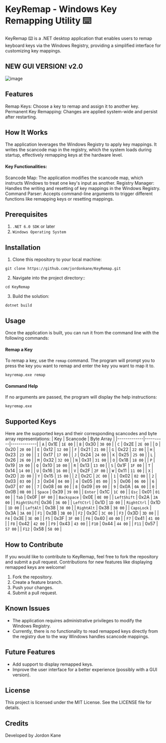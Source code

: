 # KeyRemap - Windows Key Remapping Utility ⌨️
KeyRemap ⌨️ is a .NET desktop application that enables users to remap keyboard keys via the Windows Registry, providing a simplified interface for customizing key mappings.

## NEW GUI VERSION! v2.0
![image](https://github.com/user-attachments/assets/65974d32-6ce1-4f74-afb3-6711ea41e186)

## Features
Remap Keys: Choose a key to remap and assign it to another key.
Permanent Key Remapping: Changes are applied system-wide and persist after restarting.

## How It Works
The application leverages the Windows Registry to apply key mappings. It writes the scancode map in the registry, which the system loads during startup, effectively remapping keys at the hardware level.

#### Key Functionalities:
Scancode Map: The application modifies the scancode map, which instructs Windows to treat one key's input as another.
Registry Manager: Handles the writing and resetting of key mappings in the Windows Registry.
Command Parser: Accepts command-line arguments to trigger different functions like remapping keys or resetting mappings.

## Prerequisites
1. `.NET 6.0 SDK` or later
2. `Windows Operating System`

## Installation
1. Clone this repository to your local machine:
```
git clone https://github.com/jordonkane/KeyRemap.git
```
2. Navigate into the project directory::
```
cd KeyRemap
```
3. Build the solution:
```
dotnet build
```

## Usage
Once the application is built, you can run it from the command line with the following commands:

#### Remap a Key
To remap a key, use the `remap` command. The program will prompt you to press the key you want to remap and enter the key you want to map it to.
```
keyremap.exe remap
```
#### Command Help
If no arguments are passed, the program will display the help instructions:
```
keyremap.exe
```

## Supported Keys
Here are the supported keys and their corresponding scancodes and byte array representations:
| Key         | Scancode | Byte Array  |
|-------------|----------|-------------|
| `A`         | 0x1E     | `1E 00`     |
| `B`         | 0x30     | `30 00`     |
| `C`         | 0x2E     | `2E 00`     |
| `D`         | 0x20     | `20 00`     |
| `E`         | 0x12     | `12 00`     |
| `F`         | 0x21     | `21 00`     |
| `G`         | 0x22     | `22 00`     |
| `H`         | 0x23     | `23 00`     |
| `I`         | 0x17     | `17 00`     |
| `J`         | 0x24     | `24 00`     |
| `K`         | 0x25     | `25 00`     |
| `L`         | 0x26     | `26 00`     |
| `M`         | 0x32     | `32 00`     |
| `N`         | 0x31     | `31 00`     |
| `O`         | 0x18     | `18 00`     |
| `P`         | 0x19     | `19 00`     |
| `Q`         | 0x10     | `10 00`     |
| `R`         | 0x13     | `13 00`     |
| `S`         | 0x1F     | `1F 00`     |
| `T`         | 0x14     | `14 00`     |
| `U`         | 0x16     | `16 00`     |
| `V`         | 0x2F     | `2F 00`     |
| `W`         | 0x11     | `11 00`     |
| `X`         | 0x2D     | `2D 00`     |
| `Y`         | 0x15     | `15 00`     |
| `Z`         | 0x2C     | `2C 00`     |
| `1`         | 0x02     | `02 00`     |
| `2`         | 0x03     | `03 00`     |
| `3`         | 0x04     | `04 00`     |
| `4`         | 0x05     | `05 00`     |
| `5`         | 0x06     | `06 00`     |
| `6`         | 0x07     | `07 00`     |
| `7`         | 0x08     | `08 00`     |
| `8`         | 0x09     | `09 00`     |
| `9`         | 0x0A     | `0A 00`     |
| `0`         | 0x0B     | `0B 00`     |
| `Space`     | 0x39     | `39 00`     |
| `Enter`     | 0x1C     | `1C 00`     |
| `Esc`       | 0x01     | `01 00`     |
| `Tab`       | 0x0F     | `0F 00`     |
| `Backspace` | 0x0E     | `0E 00`     |
| `LeftShift` | 0x2A     | `2A 00`     |
| `RightShift`| 0x36     | `36 00`     |
| `LeftCtrl`  | 0x1D     | `1D 00`     |
| `RightCtrl` | 0x1D     | `1D 00`     |
| `LeftAlt`   | 0x38     | `38 00`     |
| `RightAlt`  | 0x38     | `38 00`     |
| `CapsLock`  | 0x3A     | `3A 00`     |
| `F1`        | 0x3B     | `3B 00`     |
| `F2`        | 0x3C     | `3C 00`     |
| `F3`        | 0x3D     | `3D 00`     |
| `F4`        | 0x3E     | `3E 00`     |
| `F5`        | 0x3F     | `3F 00`     |
| `F6`        | 0x40     | `40 00`     |
| `F7`        | 0x41     | `41 00`     |
| `F8`        | 0x42     | `42 00`     |
| `F9`        | 0x43     | `43 00`     |
| `F10`       | 0x44     | `44 00`     |
| `F11`       | 0x57     | `57 00`     |
| `F12`       | 0x58     | `58 00`     |


## How to Contribute
If you would like to contribute to KeyRemap, feel free to fork the repository and submit a pull request. Contributions for new features like displaying remapped keys are welcome!
1. Fork the repository.
2. Create a feature branch.
3. Push your changes.
4. Submit a pull request.

## Known Issues
- The application requires administrative privileges to modify the Windows Registry.
- Currently, there is no functionality to read remapped keys directly from the registry due to the way Windows handles scancode mappings.

## Future Features
- Add support to display remapped keys.
- Improve the user interface for a better experience (possibly with a GUI version).

## License
This project is licensed under the MIT License. See the LICENSE file for details.

## Credits
Developed by Jordon Kane
